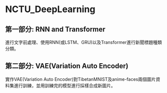 # NCTU_DeepLearning

## 第一部分: RNN and Transformer

進行文字前處理、使用RNN(或LSTM、GRU)以及Transformer進行新聞標題種類分類。

## 第二部分: VAE(Variation Auto Encoder)

實作VAE(Variation Auto Encoder)對TibetanMNIST及anime-faces兩個圖片資料集進行訓練，並用訓練完的模型進行採樣合成新圖片。

